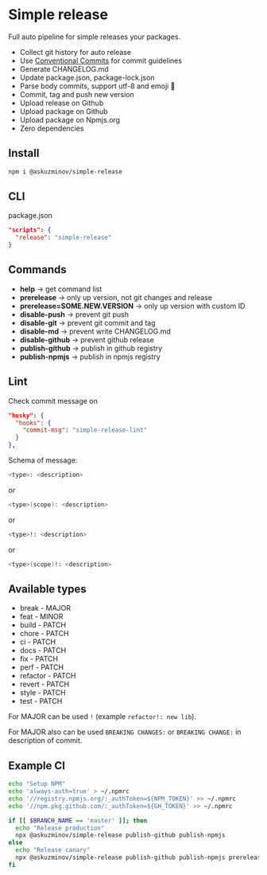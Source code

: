 # Simple release

Full auto pipeline for simple releases your packages.

- Collect git history for auto release
- Use [Conventional Commits](https://www.conventionalcommits.org/en/v1.0.0/) for commit guidelines
- Generate CHANGELOG.md
- Update package.json, package-lock.json
- Parse body commits, support utf-8 and emoji 🚀
- Commit, tag and push new version
- Upload release on Github
- Upload package on Github
- Upload package on Npmjs.org
- Zero dependencies

## Install

```bash
npm i @askuzminov/simple-release
```

## CLI

package.json

```json
"scripts": {
  "release": "simple-release"
}
```

## Commands

- **help** -> get command list
- **prerelease** -> only up version, not git changes and release
- **prerelease=SOME.NEW.VERSION** -> only up version with custom ID
- **disable-push** -> prevent git push
- **disable-git** -> prevent git commit and tag
- **disable-md** -> prevent write CHANGELOG.md
- **disable-github** -> prevent github release
- **publish-github** -> publish in github registry
- **publish-npmjs** -> publish in npmjs registry

## Lint

Check commit message on

```json
"husky": {
  "hooks": {
    "commit-msg": "simple-release-lint"
  }
},
```

Schema of message:

```bash
<type>: <description>
```

or

```bash
<type>(scope): <description>
```

or

```bash
<type>!: <description>
```

or

```bash
<type>(scope)!: <description>
```

## Available types

- break - MAJOR
- feat - MINOR
- build - PATCH
- chore - PATCH
- ci - PATCH
- docs - PATCH
- fix - PATCH
- perf - PATCH
- refactor - PATCH
- revert - PATCH
- style - PATCH
- test - PATCH

For MAJOR can be used `!` (example `refactor!: new lib`).

For MAJOR also can be used `BREAKING CHANGES:` or `BREAKING CHANGE:` in description of commit.

## Example CI

```bash
echo "Setup NPM"
echo 'always-auth=true' > ~/.npmrc
echo '//registry.npmjs.org/:_authToken=${NPM_TOKEN}' >> ~/.npmrc
echo '//npm.pkg.github.com/:_authToken=${GH_TOKEN}' >> ~/.npmrc

if [[ $BRANCH_NAME == 'master' ]]; then
  echo "Release production"
  npx @askuzminov/simple-release publish-github publish-npmjs
else
  echo "Release canary"
  npx @askuzminov/simple-release publish-github publish-npmjs prerelease=$BRANCH_NAME.$BUILD_ID
fi
```
